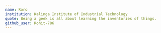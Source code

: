 ```yaml
---
name: Roro
institution: Kalinga Institute of Industrial Technology
quote: Being a geek is all about learning the inventories of things.
github_user: Rohit-786
---
```

